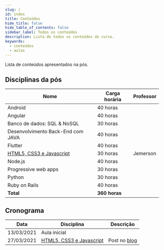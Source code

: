 ```yaml
---
slug: /
id: index
title: Conteúdos
hide_title: false
hide_table_of_contents: false
sidebar_label: Todos os conteúdos
description: Lista de todos os conteúdos do curso.
keywords:
  - conteúdos
  - aulas
---
```


Lista de conteúdos apresentados na pós. 

## Disciplinas da pós

|Nome|Carga horária|Professor|
|-|-|-|
|Android|40 horas| |
|Angular|40 horas| |
|Banco de dados: SQL & NoSQL|30 horas| |
|Desenvolvimento Back-End com JAVA|40 horas| |
|Flutter|40 horas| |
|[HTML5, CSS3 e Javascript](./html-css-js)|	30 horas|Jemerson|
|Node.js|40 horas| |
|Progressive web apps|30 horas| |
|Python|30 horas| |
|Ruby on Rails|40 horas| |
|**Total**|**360 horas**| |

## Cronograma

|Data|Disciplina|Descrição|
|-|-|-|
|13/03/2021|Aula inicial||
|27/03/2021|[HTML5, CSS3 e Javascript](./html-css-js)|Post no [blog](../blog/2)|
